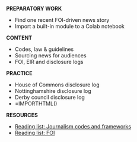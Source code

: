 **PREPARATORY WORK**
- Find one recent FOI-driven news story
- Import a built-in module to a Colab notebook

**CONTENT**
- Codes, law & guidelines
- Sourcing news for audiences
- FOI, EIR and disclosure logs

**PRACTICE**
- House of Commons disclosure log
- Nottinghamshire disclosure log
- Derby council disclosure log
- =IMPORTHTML()

**RESOURCES**
- [Reading list: Journalism codes and frameworks](https://dj-reading.readthedocs.io/en/latest/#journalism)
- [Reading list: FOI](https://dj-reading.readthedocs.io/en/latest/#foi)

